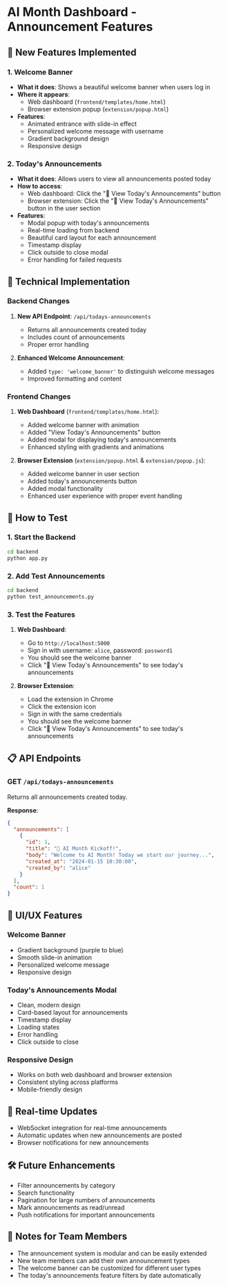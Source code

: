 # AI Month Dashboard - Announcement Features

## 🎉 New Features Implemented

### 1. Welcome Banner
- **What it does**: Shows a beautiful welcome banner when users log in
- **Where it appears**: 
  - Web dashboard (`frontend/templates/home.html`)
  - Browser extension popup (`extension/popup.html`)
- **Features**:
  - Animated entrance with slide-in effect
  - Personalized welcome message with username
  - Gradient background design
  - Responsive design

### 2. Today's Announcements
- **What it does**: Allows users to view all announcements posted today
- **How to access**:
  - Web dashboard: Click the "📢 View Today's Announcements" button
  - Browser extension: Click the "📢 View Today's Announcements" button in the user section
- **Features**:
  - Modal popup with today's announcements
  - Real-time loading from backend
  - Beautiful card layout for each announcement
  - Timestamp display
  - Click outside to close modal
  - Error handling for failed requests

## 🔧 Technical Implementation

### Backend Changes
1. **New API Endpoint**: `/api/todays-announcements`
   - Returns all announcements created today
   - Includes count of announcements
   - Proper error handling

2. **Enhanced Welcome Announcement**:
   - Added `type: 'welcome_banner'` to distinguish welcome messages
   - Improved formatting and content

### Frontend Changes
1. **Web Dashboard** (`frontend/templates/home.html`):
   - Added welcome banner with animation
   - Added "View Today's Announcements" button
   - Added modal for displaying today's announcements
   - Enhanced styling with gradients and animations

2. **Browser Extension** (`extension/popup.html` & `extension/popup.js`):
   - Added welcome banner in user section
   - Added today's announcements button
   - Added modal functionality
   - Enhanced user experience with proper event handling

## 🚀 How to Test

### 1. Start the Backend
```bash
cd backend
python app.py
```

### 2. Add Test Announcements
```bash
cd backend
python test_announcements.py
```

### 3. Test the Features
1. **Web Dashboard**:
   - Go to `http://localhost:5000`
   - Sign in with username: `alice`, password: `password1`
   - You should see the welcome banner
   - Click "📢 View Today's Announcements" to see today's announcements

2. **Browser Extension**:
   - Load the extension in Chrome
   - Click the extension icon
   - Sign in with the same credentials
   - You should see the welcome banner
   - Click "📢 View Today's Announcements" to see today's announcements

## 📋 API Endpoints

### GET `/api/todays-announcements`
Returns all announcements created today.

**Response**:
```json
{
  "announcements": [
    {
      "id": 1,
      "title": "🎯 AI Month Kickoff!",
      "body": "Welcome to AI Month! Today we start our journey...",
      "created_at": "2024-01-15 10:30:00",
      "created_by": "alice"
    }
  ],
  "count": 1
}
```

## 🎨 UI/UX Features

### Welcome Banner
- Gradient background (purple to blue)
- Smooth slide-in animation
- Personalized welcome message
- Responsive design

### Today's Announcements Modal
- Clean, modern design
- Card-based layout for announcements
- Timestamp display
- Loading states
- Error handling
- Click outside to close

### Responsive Design
- Works on both web dashboard and browser extension
- Consistent styling across platforms
- Mobile-friendly design

## 🔄 Real-time Updates
- WebSocket integration for real-time announcements
- Automatic updates when new announcements are posted
- Browser notifications for new announcements

## 🛠️ Future Enhancements
- Filter announcements by category
- Search functionality
- Pagination for large numbers of announcements
- Mark announcements as read/unread
- Push notifications for important announcements

## 📝 Notes for Team Members
- The announcement system is modular and can be easily extended
- New team members can add their own announcement types
- The welcome banner can be customized for different user types
- The today's announcements feature filters by date automatically 